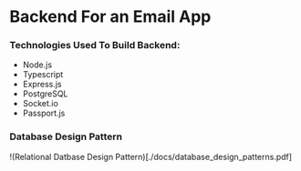 
# Backend For an Email App

### Technologies Used To Build Backend:
-   Node.js
-   Typescript
-   Express.js
-   PostgreSQL
-   Socket.io
-   Passport.js
  
### Database Design Pattern

!(Relational Datbase Design Pattern)[./docs/database_design_patterns.pdf]
